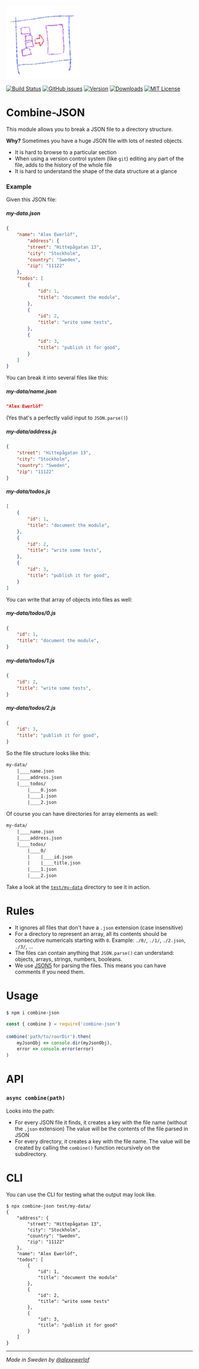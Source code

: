 ![Combine-JSON logo](./logo.png)

[![Build Status](https://travis-ci.org/userpixel/combine-json.svg?branch=master)](https://travis-ci.org/userpixel/combine-json)
[![GitHub issues](https://img.shields.io/github/issues/userpixel/combine-json.svg)](https://github.com/userpixel/combine-json/issues)
[![Version](https://img.shields.io/npm/v/combine-json.svg?style=flat-square)](http://npm.im/combine-json)
[![Downloads](https://img.shields.io/npm/dm/combine-json.svg?style=flat-square)](http://npm-stat.com/charts.html?package=combine-json&from=2017-01-01)
[![MIT License](https://img.shields.io/npm/l/combine-json.svg?style=flat-square)](http://opensource.org/licenses/MIT)

# Combine-JSON

This module allows you to break a JSON file to a directory structure.

**Why?** Sometimes you have a huge JSON file with lots of nested objects.

* It is hard to browse to a particular section
* When using a version control system (like `git`) editing any part of the file, adds to the history of the whole file
* It is hard to understand the shape of the data structure at a glance

### Example

Given this JSON file:

##### my-data.json

```json
{
    "name": "Alex Ewerlöf",
        "address": {
        "street": "Hittepågatan 13",
        "city": "Stockholm",
        "country": "Sweden",
        "zip": "11122"
    },
    "todos": [
        {
            "id": 1,
            "title": "document the module",
        },
        {
            "id": 2,
            "title": "write some tests",
        },
        {
            "id": 3,
            "title": "publish it for good",
        }
    ]
}
```

You can break it into several files like this:

##### my-data/name.json

```json
"Alex Ewerlöf"
```

(Yes that's a perfectly valid input to `JSON.parse()`)

##### my-data/address.js

```json
{
    "street": "Hittepågatan 13",
    "city": "Stockholm",
    "country": "Sweden",
    "zip": "11122"
}
```

##### my-data/todos.js

```json
[
    {
        "id": 1,
        "title": "document the module",
    },
    {
        "id": 2,
        "title": "write some tests",
    },
    {
        "id": 3,
        "title": "publish it for good",
    }
]
```

You can write that array of objects into files as well:

##### my-data/todos/0.js

```json
{
    "id": 1,
    "title": "document the module",
}
```
##### my-data/todos/1.js

```json
{
    "id": 2,
    "title": "write some tests",
}
```
##### my-data/todos/2.js

```json
{
    "id": 3,
    "title": "publish it for good",
}
```

So the file structure looks like this:

```txt
my-data/
    |____name.json
    |____address.json
    |____todos/
        |____0.json
        |____1.json
        |____2.json
```

Of course you can have directories for array elements as well:

```txt
my-data/
    |____name.json
    |____address.json
    |____todos/
        |____0/
        |    |____id.json
        |    |____title.json
        |____1.json
        |____2.json
```

Take a look at the [`test/my-data`](./test/my-data) directory to see it in action.

# Rules

* It ignores all files that don't have a `.json` extension (case insensitive)
* For a directory to represent an array, all its contents should be consecutive numericals starting with `0`.
  Example: `./0/`, `./1/`, `./2.json`, `./3/`, ...
* The files can contain anything that `JSON.parse()` can understand: objects, arrays, strings, numbers, booleans.
* We use [JSON5](https://www.npmjs.com/package/json5) for parsing the files. This means you can have comments if you need them.

# Usage

`$ npm i combine-json`

```javascript
const { combine } = require('combine-json')

combine('path/to/roorDir').then(
    myJsonObj => console.dir(myJsonObj),
    error => console.error(error)
)
```

# API

### `async combine(path)`

Looks into the path:
* For every JSON file it finds, it creates a key with the file name (without the `.json` extension)
  The value will be the contents of the file parsed in JSON
* For every directory, it creates a key with the file name.
  The value will be created by calling the `combine()` function recursively on the subdirectory.

# CLI

You can use the CLI for testing what the output may look like.

```text
$ npx combine-json test/my-data/
{
    "address": {
        "street": "Hittepågatan 13",
        "city": "Stockholm",
        "country": "Sweden",
        "zip": "11122"
    },
    "name": "Alex Ewerlöf",
    "todos": [
        {
            "id": 1,
            "title": "document the module"
        },
        {
            "id": 2,
            "title": "write some tests"
        },
        {
            "id": 3,
            "title": "publish it for good"
        }
    ]
}
```

---

_Made in Sweden by [@alexewerlof](https://twitter.com/alexewerlof)_
